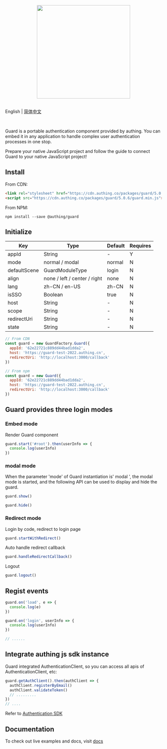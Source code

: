 <div align=center>
  <img width="300" src="https://files.authing.co/authing-console/authing-logo-new-20210924.svg" />
</div>

<br />

English | [简体中文](./README.zh_CN.md)

<br />

Guard is a portable authentication component provided by authing. You can embed it in any application to handle complex user authentication processes in one stop.

Prepare your native JavaScript project and follow the guide to connect Guard to your native JavaScript project!

## Install

From CDN:

``` html
<link rel="stylesheet" href="https://cdn.authing.co/packages/guard/5.0.6/guard.min.css" />
<script src="https://cdn.authing.co/packages/guard/5.0.6/guard.min.js"></script>
```

From NPM:

``` shell
npm install --save @authing/guard
```

## Initialize

|Key|Type|Default|Requires
|-----|----|----|----|
|appId|String| - |Y|
|mode|normal / modal|normal|N|
|defaultScene|GuardModuleType|login|N|
|align|none / left / center / right | none | N | Guard default position|
|lang|zh-CN / en-US|zh-CN|N|
|isSSO|Boolean|true|N|
|host|String| - |N|
|scope|String| - |N|
|redirectUri|String| - |N|
|state|String| - |N|


``` javascript
// From CDN
const guard = new GuardFactory.Guard({
  appId: '62e22721c889dd44bad1dda2',
  host: 'https://guard-test-2022.authing.cn',
  redirectUri: 'http://localhost:3000/callback'
})

// From npm
const guard = new Guard({
  appId: '62e22721c889dd44bad1dda2',
  host: 'https://guard-test-2022.authing.cn',
  redirectUri: 'http://localhost:3000/callback'
})
```

## Guard provides three login modes

### Embed mode

Render Guard component

``` javascript
guard.start('#root').then(userInfo => {
  console.log(userInfo)
})
```

### modal mode

When the parameter 'mode' of Guard instantiation is' modal ', the modal mode is started, and the following API can be used to display and hide the guard.

``` javascript
guard.show()
```

``` javascript
guard.hide()
```

### Redirect mode

Login by code, redirect to login page

``` javascript
guard.startWithRedirect()
```

Auto handle redirect callback

``` javascript
guard.handleRedirectCallback()
```

Logout

``` javascript
guard.logout()
```

## Regist events

``` javascript
guard.on('load', e => {
  console.log(e)
})

guard.on('login', userInfo => {
  console.log(userInfo)
})

// ......
```

## Integrate authing js sdk instance

Guard integrated AuthenticationClient, so you can access all apis of AuthenticationClient, etc:

``` javascript
guard.getAuthClient().then(authClient => {
  authClient.registerByEmail()
  authClient.validateToken()
  // .........
})
// ....
```

Refer to [Authentication SDK](https://docs.authing.cn/v2/reference/sdk-for-node/authentication/) 

## Documentation

To check out live examples and docs, visit [docs](https://docs.authing.cn/v2/reference/guard/v3/mpa.html)
